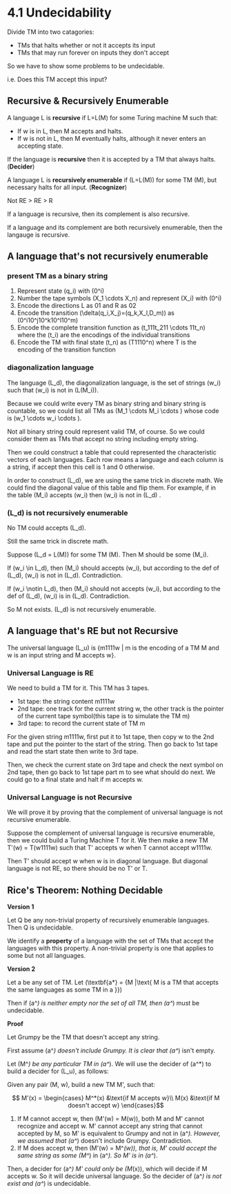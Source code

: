 # 4.1 Undecidability

Divide TM into two catagories:

- TMs that halts whether or not it accepts its input
- TMs that may run forever on inputs they don't accept

So we have to show some problems to be undecidable.

i.e. Does this TM accept this input?

## Recursive & Recursively Enumerable

A language L is **recursive** if L=L(M) for some Turing machine M such that:

- If w is in L, then M accepts and halts.
- If w is not in L, then M eventually halts, although it never enters an accepting state.

If the language is **recursive** then it is accepted by a TM that always halts.(**Decider**)

A language L is **recursively enumerable** if \(L=L(M)\) for some TM \(M\), but necessary halts for all input. (**Recognizer**)

Not RE > RE > R

If a language is recursive, then its complement is also recursive.

If a language and its complement are both recursively enumerable, then the langauge is recursive.

## A language that's not recursively enumerable

### present TM as a binary string

1.  Represent state \(q_i\) with \(0^i\)
2. Number the tape symbols \(X_1 \cdots X_n\) and represent \(X_i\) with \(0^i\)
3. Encode the directions L as 01 and R as 02
4. Encode the transition \(\delta(q_i,X_j)=(q_k,X_l,D_m)\) as \(0^i10^j10^k10^l10^m\)
5. Encode the complete transition function as \(t_111t_211 \cdots 11t_n\)
   where the \(t_i\) are the encodings of the individual transitions
6. Encode the TM with final state \(t_n\) as \(T1110^n\) where T is the encoding of the transition function

### diagonalization language

The language \(L_d\), the diagonalization language, is the set of strings \(w_i\) such that \(w_i\) is not in \(L(M_i)\).

Because we could write every TM as binary string and binary string is countable, so we could list all TMs as \(M_1 \cdots M_i \cdots \) whose code is \(w_1 \cdots w_i \cdots \).

Not all binary string could represent valid TM, of course. So we could consider them as TMs that accept no string including empty string.

Then we could construct a table that could represented the characteristic vectors of each languages. Each row means a language and each column is a string, if accept then this cell is 1 and 0 otherwise.

In order to construct \(L_d\), we are using the same trick in discrete math. We could find the diagonal value of this table and flip them. For example, if in the table \(M_i\) accepts \(w_i\) then \(w_i\) is not in \(L_d\) .

### \(L_d\) is not recursively enumerable

No TM could accepts \(L_d\).

Still the same trick in discrete math.

Suppose \(L_d = L(M)\) for some TM \(M\). Then M should be some \(M_i\).

If \(w_i \in L_d\), then \(M_i\) should accepts \(w_i\), but according to the def of \(L_d\), \(w_i\) is not in \(L_d\). Contradiction.

If \(w_i \notin L_d\), then \(M_i\) should not accepts \(w_i\), but according to the def of \(L_d\), \(w_i\) is in \(L_d\). Contradiction.

So M not exists. \(L_d\) is not recursively enumerable.

## A language that's RE but not Recursive

The universal language \(L_u\) is {m1111w | m is the encoding of a TM M and w is an input string and M accepts w}.

### Universal Language is RE

We need to build a TM for it. This TM has 3 tapes.

- 1st tape: the string content m1111w
- 2nd tape: one track for the current string w, the other track is the pointer of the current tape symbol(this tape is to simulate the TM m)
- 3rd tape: to record the current state of TM m

For the given string m1111w, first put it to 1st tape, then copy w to the 2nd tape and put the pointer to the start of the string. Then go back to 1st tape and read the start state then write to 3rd tape.

Then, we check the current state on 3rd tape and check the next symbol on 2nd tape, then go back to 1st tape part m to see what should do next. We could go to a final state and halt if m accepts w.

### Universal Language is not Recursive

We will prove it by proving that the complement of universal language is not recursive enumerable.

Suppose the complement of universal language is recursive enumerable, then we could build a Turing Machine T for it. We then make a new TM T'(w) = T(w1111w) such that T' accepts w when T cannot accept w1111w.

Then T' should accept w when w is in diagonal language. But diagonal language is not RE, so there should be no T' or T. 

## Rice's Theorem: Nothing Decidable

**Version 1**

Let Q be any non-trivial property of recursively enumerable languages. Then Q is undecidable.

We identify a **property** of a language with the set of TMs that accept the languages with this property. A non-trivial property is one that applies to some but not all languages.

**Version 2**

Let a be any set of TM. Let \(\textbf{a*} = \{M |\text{ M is a TM that accepts the same languages as some TM in a }\}\)

Then if \(a^*\) is neither empty nor the set of all TM, then \(a^*\) must be undecidable.

**Proof**

Let Grumpy be the TM that doesn't accept any string.

First assume \(a^*\) doesn't include Grumpy. It is clear that \(a^*\) isn't empty.

Let \(M^*\) be any particular TM in \(a^*\). We will use the decider of \(a^*\) to build a decider for \(L_u\), as follows:

Given any pair (M, w), build a new TM M', such that:

$$ M'(x) = \begin{cases}
  M^*(x) &\text{if M accepts w}\\
  M(x) &\text{if M doesn't accept w}
\end{cases}$$

1. If M cannot accept w, then \(M'(w) = M(w)\), both M and M' cannot recognize and accept w. M' cannot accept any string that cannot accepted by M, so M' is equivalent to Grumpy and not in \(a^*\). However, we assumed that \(a^*\) doesn't include Grumpy. Contradiction.
2. If M does accept w, then \(M'(w) = M^*(w)\), that is, M' could accept the same string as some \(M^*\) in \(a^*\). So M' is in \(a^*\).

Then, a decider for \(a^*\) M' could only be \(M*(x)\), which will decide if M accepts w. So it will decide universal language. So the decider of \(a^*\) is not exist and \(a^*\) is undecidable.